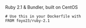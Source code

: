Ruby 2.1 & Bundler, built on CentOS

    # Use this in your Dockerfile with
    FROM foyo23/ruby-2.1

